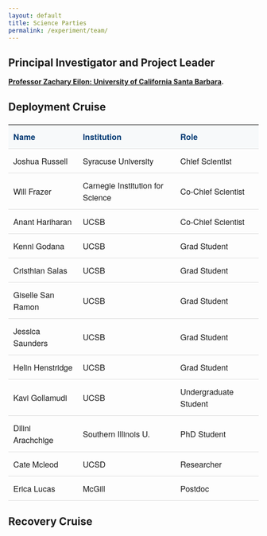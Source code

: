 ```yaml
---
layout: default
title: Science Parties
permalink: /experiment/team/
---
```



<style>
  header {
    background-color: #0077be !important;
    background-image: linear-gradient(120deg, #003973, #0077be, #00c6ff) !important;
  }


  .team-section {
    margin-top: 1.5em;
    font-size: 1.1em;
    font-family: "Helvetica Neue", Helvetica, Arial, sans-serif;
  }

  .team-table {
    width: 100%;
    border-collapse: collapse;
    margin-top: 1em;
    font-size: 1.05em;
  }

  .team-table th, .team-table td {
    text-align: left;
    padding: 12px 10px;
    border-bottom: 1px solid #ddd;
  }

  .team-table th {
    background-color: #f7f9fa;
    color: #003973;
    font-weight: 600;
  }

  .team-table tr:hover {
    background-color: #f0f8ff;
  }
</style>

## Principal Investigator and Project Leader

**[Professor Zachary Eilon: University of California Santa Barbara](https://www.geol.ucsb.edu/people/faculty/zach-eilon).**

## Deployment Cruise

<div class="team-section">
  <table class="team-table">
    <thead>
      <tr>
        <th>Name</th>
        <th>Institution</th>
        <th>Role</th>
      </tr>
    </thead>
    <tbody>
      <tr><td>Joshua Russell</td><td>Syracuse University</td><td>Chief Scientist</td></tr>
      <tr><td>Will Frazer</td><td>Carnegie Institution for Science
 </td><td>Co-Chief Scientist</td></tr>
      <tr><td>Anant Hariharan</td><td>UCSB</td><td>Co-Chief Scientist</td></tr>
      <tr><td>Kenni Godana</td><td>UCSB</td><td>Grad Student</td></tr>
      <tr><td>Cristhian Salas</td><td>UCSB</td><td>Grad Student</td></tr>
      <tr><td>Giselle San Ramon</td><td>UCSB</td><td>Grad Student</td></tr>
      <tr><td>Jessica Saunders</td><td>UCSB</td><td>Grad Student</td></tr>
      <tr><td>Helin Henstridge</td><td>UCSB</td><td>Grad Student</td></tr>
      <tr><td>Kavi Gollamudi</td><td>UCSB</td><td>Undergraduate Student</td></tr>
      <tr><td>Dilini Arachchige</td><td>Southern Illinois U.</td><td>PhD Student</td></tr>
      <tr><td>Cate Mcleod</td><td>UCSD</td><td>Researcher</td></tr>
      <tr><td>Erica Lucas</td><td>McGill</td><td>Postdoc</td></tr>
    </tbody>
  </table>
</div>

## Recovery Cruise